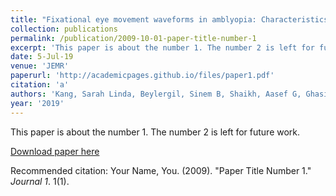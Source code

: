 ```yaml
---
title: "Fixational eye movement waveforms in amblyopia: Characteristics of fast and slow eye movements"
collection: publications
permalink: /publication/2009-10-01-paper-title-number-1
excerpt: 'This paper is about the number 1. The number 2 is left for future work.'
date: 5-Jul-19
venue: 'JEMR'
paperurl: 'http://academicpages.github.io/files/paper1.pdf'
citation: 'a'
authors: 'Kang, Sarah Linda, Beylergil, Sinem B, Shaikh, Aasef G, Ghasia, Fatema F'
year: '2019'
---
```

This paper is about the number 1. The number 2 is left for future work.

[Download paper here](http://academicpages.github.io/files/paper1.pdf)

Recommended citation: Your Name, You. (2009). "Paper Title Number 1." <i>Journal 1</i>. 1(1).
